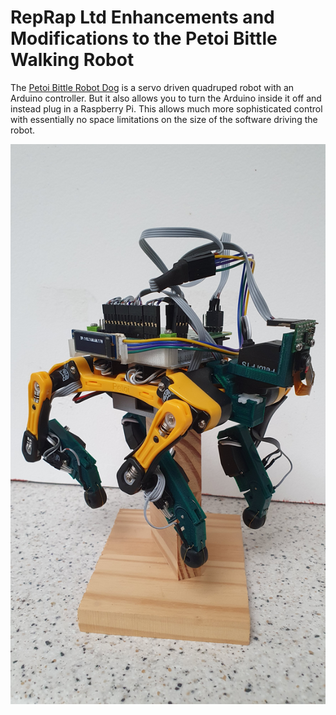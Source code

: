 # RepRap Ltd Enhancements and Modifications to the Petoi Bittle Walking Robot

The [Petoi Bittle Robot Dog](https://www.petoi.com/pages/bittle-open-source-bionic-robot-dog) is a servo driven quadruped robot with an Arduino controller. But it also allows you to turn the Arduino inside it off and instead plug in a Raspberry Pi. This allows much more sophisticated control with essentially no space limitations on the size of the software driving the robot.

![RRL Petoi Bittle](https://github.com/RepRapLtd/Walking-robots/blob/main/Petoi/Pix/dog-in-progress.jpg)



